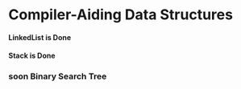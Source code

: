 # Compiler-Aiding Data Structures

#### LinkedList is Done

#### Stack is Done

###  soon Binary Search Tree 
